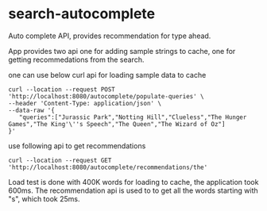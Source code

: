 # search-autocomplete
 Auto complete API, provides recommendation for type ahead.
 
 App provides two api one for adding sample strings to cache, one for getting recommedations from the search.
 
 one can use below curl api for loading sample data to cache
 
 ```
 curl --location --request POST 'http://localhost:8080/autocomplete/populate-queries' \
--header 'Content-Type: application/json' \
--data-raw '{
    "queries":["Jurassic Park","Notting Hill","Clueless","The Hunger Games","The King'\''s Speech","The Queen","The Wizard of Oz"]
}'
 ```

use following api to get recommendations

```
curl --location --request GET 'http://localhost:8080/autocomplete/recommendations/the'
```

Load test is done with 400K words for loading to cache, the application took 600ms. The recommendation api is used to to get all the words starting with "s",
which took 25ms.
